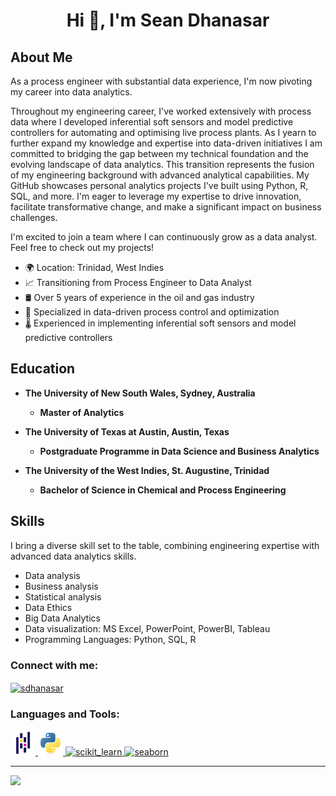 <h1 align="center">Hi 👋, I'm Sean Dhanasar</h1>

## About Me

As a process engineer with substantial data experience, I'm now pivoting my career into data analytics. 

Throughout my engineering career, I've worked extensively with process data where I developed inferential soft sensors and model predictive controllers for automating and optimising live process plants. As I yearn to further expand my knowledge and expertise into data-driven initiatives I am committed to bridging the gap between my technical foundation and the evolving landscape of data analytics. This transition represents the fusion of my engineering background with advanced analytical capabilities. My GitHub showcases personal analytics projects I've built using Python, R, SQL, and more. I'm eager to leverage my expertise to drive innovation, facilitate transformative change, and make a significant impact on business challenges. 

I'm excited to join a team where I can continuously grow as a data analyst. Feel free to check out my projects!



- 🌍 Location: Trinidad, West Indies
- 📈 Transitioning from Process Engineer to Data Analyst
- 🛢️ Over 5 years of experience in the oil and gas industry
- 🔬 Specialized in data-driven process control and optimization
- 🌡️ Experienced in implementing inferential soft sensors and model predictive controllers

## Education



- **The University of New South Wales, Sydney, Australia**
  - **Master of Analytics**

- **The University of Texas at Austin, Austin, Texas**
  - **Postgraduate Programme in Data Science and Business Analytics**

- **The University of the West Indies, St. Augustine, Trinidad**
  - **Bachelor of Science in Chemical and Process Engineering**
    
## Skills

I bring a diverse skill set to the table, combining engineering expertise with advanced data analytics skills.

- Data analysis
- Business analysis
- Statistical analysis
- Data Ethics
- Big Data Analytics
- Data visualization: MS Excel, PowerPoint, PowerBI, Tableau
- Programming Languages: Python, SQL, R


<h3 align="left">Connect with me:</h3>
<p align="left">
<a href="https://linkedin.com/in/sdhanasar" target="blank"><img align="center" src="https://raw.githubusercontent.com/rahuldkjain/github-profile-readme-generator/master/src/images/icons/Social/linked-in-alt.svg" alt="sdhanasar" height="30" width="40" /></a>
</p>

<h3 align="left">Languages and Tools:</h3>
<p align="left"> <a href="https://pandas.pydata.org/" target="_blank" rel="noreferrer"> <img src="https://raw.githubusercontent.com/devicons/devicon/2ae2a900d2f041da66e950e4d48052658d850630/icons/pandas/pandas-original.svg" alt="pandas" width="40" height="40"/> </a> <a href="https://www.python.org" target="_blank" rel="noreferrer"> <img src="https://raw.githubusercontent.com/devicons/devicon/master/icons/python/python-original.svg" alt="python" width="40" height="40"/> </a> <a href="https://scikit-learn.org/" target="_blank" rel="noreferrer"> <img src="https://upload.wikimedia.org/wikipedia/commons/0/05/Scikit_learn_logo_small.svg" alt="scikit_learn" width="40" height="40"/> </a> <a href="https://seaborn.pydata.org/" target="_blank" rel="noreferrer"> <img src="https://seaborn.pydata.org/_images/logo-mark-lightbg.svg" alt="seaborn" width="40" height="40"/> </a> </p>



---
[![](https://visitcount.itsvg.in/api?id=sean&icon=0&color=0)](https://visitcount.itsvg.in)



